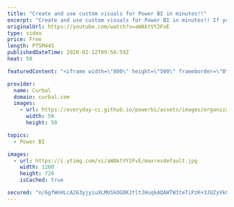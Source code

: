 ```yaml
---
title: "Create and use custom visuals for Power BI in minutes!!"
excerpt: "Create and use custom visuals for Power BI in minutes!! If you are not able to use custom visuals from the AppStore but you still need them, you can now create your own and use them in Power BI, all of that in minutes!  In today's video, I am going to show you how you can use a custom visual we created"
originalUrl: https://youtube.com/watch?v=aWAktVY2FvE
type: video
price: Free
length: PT5M44S
publishedDateTime: 2020-02-12T09:56:59Z
heat: 50

featuredContent: "<iframe width=\"800\" height=\"500\" frameborder=\"0\" src=\"https://www.youtube.com/embed/aWAktVY2FvE\" allow=\"accelerometer; autoplay; encrypted-media; gyroscope; picture-in-picture\" allowfullscreen></iframe>"

provider:
  name: Curbal
  domain: curbal.com
  images:
    - url: https://everyday-cc.github.io/powerbi/assets/images/organizations/curbal.com-50x50.jpg
      width: 50
      height: 50

topics:
  - Power BI

images:
  - url: https://i.ytimg.com/vi/aWAktVY2FvE/maxresdefault.jpg
    width: 1280
    height: 720
    isCached: true

secured: "n/6gfWnHLcA263yjyiuXLMUSkOGDKJtltJHuqkAQAWTW3teTiPzK+3JUZyVkCU/UgUe8pmX2m8ZYND4xeDrftZPpN8DxSRQ4tAg5wkp6XAWKUg+ZdO+HrxD5CKIYiBzT876fjI8IiltwkhP+fNz4su5+86U6VXNsSCB1kIvIOAiiJ4zb4gWsx3R5Io+Voug3Uc8eZKy+4qAlvMuP7yH6ZrpgohuoxOJT/hUftYpxk2WWr3Lc24GTyYAYdhcI4YFMWiCzTI/v3wil78lCUFRbq0PhQ8Y4zAHt39hyTJqHVCg64wE2gO6wDO9ItYKD1FJVC5mjmGvC6Autv/t4QQVN4OQEJ2mN8UX4Ly5NXuXpC+HWWHN56JZ8V8Hgm2NzSvcmeULHXwmi5kg/7M7PAJrICfVMjg2yvtALHEOwZJx5myQ=;NGGQev7tXod3i+xIWx60Uw=="
---
```



